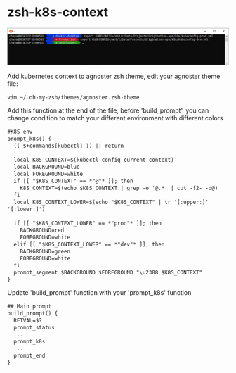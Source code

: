 # zsh-k8s-context
![zsh-prompt](prompt.png)

Add kubernetes context to agnoster zsh theme, edit your agnoster theme file:

    vim ~/.oh-my-zsh/themes/agnoster.zsh-theme
    
Add this function at the end of the file, before 'build_prompt', you can change condition to match your different environment with different colors

    #K8S env
    prompt_k8s() {
      (( $+commands[kubectl] )) || return
    
      local K8S_CONTEXT=$(kubectl config current-context)
      local BACKGROUND=blue
      local FOREGROUND=white
      if [[ "$K8S_CONTEXT" == *"@"* ]]; then
        K8S_CONTEXT=$(echo $K8S_CONTEXT | grep -o '@.*' | cut -f2- -d@)
      fi
      local K8S_CONTEXT_LOWER=$(echo "$K8S_CONTEXT" | tr '[:upper:]' '[:lower:]')
    
      if [[ "$K8S_CONTEXT_LOWER" == *"prod"* ]]; then
        BACKGROUND=red
        FOREGROUND=white
      elif [[ "$K8S_CONTEXT_LOWER" == *"dev"* ]]; then
        BACKGROUND=green
        FOREGROUND=white
      fi
      prompt_segment $BACKGROUND $FOREGROUND "\u2388 $K8S_CONTEXT"
    }
Update 'build_prompt' function with your 'prompt_k8s' function

    ## Main prompt
    build_prompt() {
      RETVAL=$?
      prompt_status
      ...
      prompt_k8s
      ...
      prompt_end
    }
